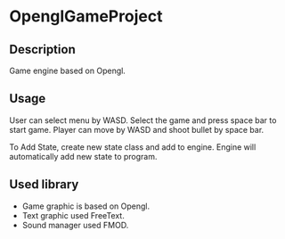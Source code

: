 # OpenglGameProject

Description
------------
Game engine based on Opengl.

Usage
------------
User can select menu by WASD. 
Select the game and press space bar to start game.
Player can move by WASD and shoot bullet by space bar.

To Add State, create new state class and add to engine. Engine will automatically add new state to program.

Used library
------------
* Game graphic is based on Opengl.
* Text graphic used FreeText.
* Sound manager used FMOD.
